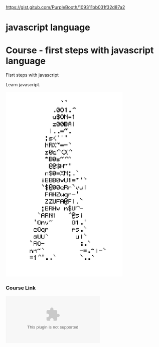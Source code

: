 https://gist.gitub.com/PurpleBooth/109311bb031f32d87a2
# javascript language
# Course - first steps with javascript language
Fisrt steps with javascript

Learn javascript.

![HomemLetra](https://github.com/PedroCollin/javascript/blob/main/homem-letra.gif)

### Course Link
![ClassJS](www.google.com)
